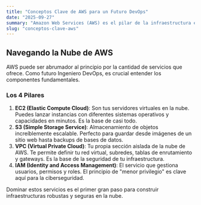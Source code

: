 ```yaml
---
title: "Conceptos Clave de AWS para un Futuro DevOps"
date: "2025-09-27"
summary: "Amazon Web Services (AWS) es el pilar de la infraestructura en la nube para muchas empresas. Aquí resumo los servicios esenciales que todo aspirante a DevOps debe conocer: EC2, S3, VPC, IAM y más."
slug: "conceptos-clave-aws"
---
```


## Navegando la Nube de AWS

AWS puede ser abrumador al principio por la cantidad de servicios que ofrece. Como futuro Ingeniero DevOps, es crucial entender los componentes fundamentales.

### Los 4 Pilares

1.  **EC2 (Elastic Compute Cloud)**: Son tus servidores virtuales en la nube. Puedes lanzar instancias con diferentes sistemas operativos y capacidades en minutos. Es la base de casi todo.
2.  **S3 (Simple Storage Service)**: Almacenamiento de objetos increíblemente escalable. Perfecto para guardar desde imágenes de un sitio web hasta backups de bases de datos.
3.  **VPC (Virtual Private Cloud)**: Tu propia sección aislada de la nube de AWS. Te permite definir tu red virtual, subredes, tablas de enrutamiento y gateways. Es la base de la seguridad de tu infraestructura.
4.  **IAM (Identity and Access Management)**: El servicio que gestiona usuarios, permisos y roles. El principio de "menor privilegio" es clave aquí para la ciberseguridad.

Dominar estos servicios es el primer gran paso para construir infraestructuras robustas y seguras en la nube.